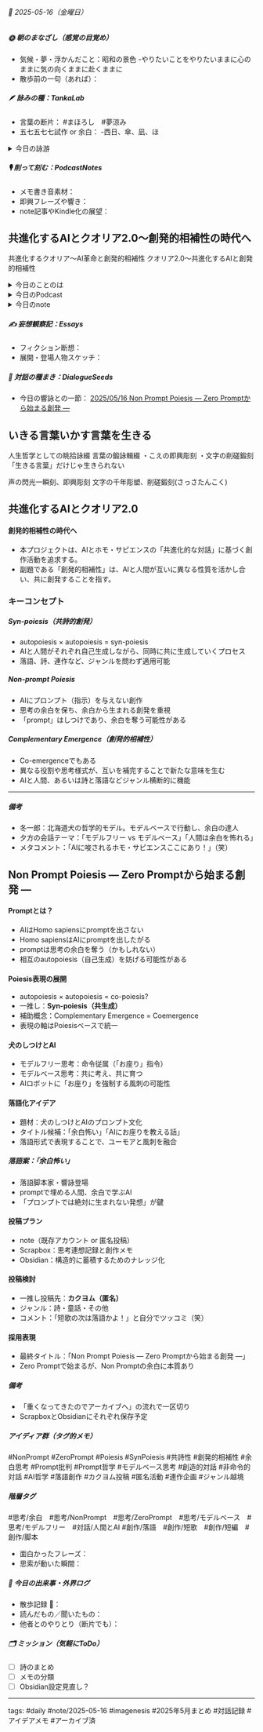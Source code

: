 


###### 📅 2025-05-16（金曜日）


##### 🌞 朝のまなざし（感覚の目覚め）
- 気候・夢・浮かんだこと：昭和の景色
-やりたいことをやりたいままに心のままに気の向くままに赴くままに
- 散歩前の一句（あれば）：

##### 🪶 詠みの種：TankaLab
- 言葉の断片： #まほろし　#夢涼み
- 五七五七七試作 or 余白：
-西日、傘、凪、ほ

<details>
<summary>今日の詠游</summary>

西日｜三時すぎ
夏たかく　短く影焼き　西日さす
長く短き　冬ありがたき

凪｜お暇
露天風呂　ほろ酔いのこる　朝凪に
空を見上げて　あゝ日間賀島

傘｜遠距離
二十一時　お迎えいってと　母がいう
駅の線路で　父まつ傘と

ほ｜まほろし
ほらごらん　あれが銀河だ　天の川
はっきりみえた　過去はまほろし

詠游四題　令和7年5月16日
海岸線　日傘陽炎　海の家
西日夕凪　つくつくほうし

和夏
日傘さす　砂利道の音　蝉時雨
縁台打ち水　あゝ夕涼み

</details>

##### 🎙 削って刻む：PodcastNotes
- メモ書き音素材：
- 即興フレーズや響き：
- note記事やKindle化の展望：
## 共進化するAIとクオリア2.0〜創発的相補性の時代へ
共進化するクオリア〜AI革命と創発的相補性
クオリア2.0〜共進化するAIと創発的相補性

<details>
<summary>今日のことのは</summary>

**🍃ことのは｜16 May 2025**
 **本日のアフタートーク［要約と目次］**
> ポッドキャスト『ことのは』では、AIや出版に関する話題が取り上げられ、特にObsidianやGoogleドキュメントの編集方法について触れています。また、今後の出版計画やAI技術の進化に対する期待が語られています。このエピソードでは、声を使った即興的な創作活動と文字を用いた緻密な表現の違いが探求されます。さらに、俵万智さんの著書やAIとの対話を通じて、言葉の創造プロセスが紹介されています。（AI summary）
> **目次**
> [AIと出版の新たな挑戦](https://listen.style/p/radiocampus/ym0zcxef#chapter1)　[00:00](https://listen.style/p/radiocampus/ym0zcxef#chapter1)  
> [声の即興彫刻](https://listen.style/p/radiocampus/ym0zcxef#chapter2)　[05:42](https://listen.style/p/radiocampus/ym0zcxef#chapter2)  
> [文字の彫刻](https://listen.style/p/radiocampus/ym0zcxef#chapter3)　[09:26](https://listen.style/p/radiocampus/ym0zcxef#chapter3)

 **▷ 過去との葉**　[**ことのは｜16 May 2024**](https://listen.style/p/radiocampus/5nec6zim)

 🍁**ことのは｜5月15日(木)**
**毎日のblogつぶやき**
> 5月15日のブログつぶやきです。 
> 昨日は寝てしまいました。最近、日が延びたので夕飯が遅くなってるんですね。いろいろ終わると8時ぐらいになっちゃって、ちょっと横になったら寝てしまいました。文字編集やるとやっぱり疲れますね。結構ぐっすり寝ちゃいましたね。
>  今日は快晴で27度まで上がるそうですけれども、既に16日の10時半です。
>  昨日は、声と字でかく日記、夕刊ことのは、しゃべれるだけしゃべる、そして週刊 NOT！を配信しています。
>  今日は、今からブログをやって、夕刊ことのはをやって、それから週刊ポッドキャスティングですね。そんなことで、今からタラタラとやりたいと思います。
>  冬一郎くんは元気です。今朝、天気が良かったんで、、、、[…続きをblogで読む](https://jimt.hatenablog.com/entry/2025/05/16/110520#%E4%BB%8A%E6%97%A5%E3%81%AE%E3%81%A4%E3%81%B6%E3%82%84%E3%81%8D15-May-2025)

**新着Podcasts**
[**週刊 NOT！ 第14号｜May 15 2025｜Not Okay Tanka Weekly**](https://listen.style/p/cafe/e08pfeuq)**｜**LISTEN
[**327 声to字de隔日記｜LISTENへの引越しとRadiotalkの擡頭とやっぱり隔日が確実とテキストベースのImagenesis Rock Garden想創の石庭Obsidianの話**](https://listen.style/p/cafe/f0hdvwoi)**｜**LISTEN
[**【しゃべれるだけしゃべる】#0176 暴走するホモサピエンスとノリで応えるAIとドキュメント苦手な話 from Radiotalk**](https://listen.style/p/twilight/mnfqwguu)**｜**LISTEN｜[Radiotalk](https://radiotalk.jp/talk/1309478)
[**ことのは｜15 May 2025**](https://listen.style/p/radiocampus/iaofzwaj)**｜**LISTEN｜[Patreon](https://www.patreon.com/posts/kotonoha-15-may-128997992)
[**blog｜15 May 2025**](https://listen.style/p/inmymind/aikmvwmf)**｜**LISTEN

 **新着blogs**
[Obsidian設計をChatGPTと相談｜週刊NOT！第14号](https://jimt.hatenablog.com/entry/2025/05/16/110520)｜[こえと言葉のブログ](https://jimt.hatenablog.com/)
[去年のblog｜15May2024](https://jimt.hatenablog.com/entry/2025/05/16/110520#%E5%8E%BB%E5%B9%B4%E3%81%AEblog15May2024)

</details>
<details>
<summary>今日のPodcast</summary>

[**ing #91 May 16 2025　What Is a Pre-Script?: Rethinking Podcasting《Between 1.0 and 2.0》**](https://listen.style/p/_ing/r4brxneq)**｜**LISTEN｜[Patreon](https://www.patreon.com/posts/ing-91-may-16-is-129087333)
[**【早起きは三文の徳】現実化する虚構か｜十六｜皐月 2025 from Radiotalk**](https://listen.style/p/twilight/qyxum4qj)**｜**LISTEN｜[Radiotalk](https://radiotalk.jp/talk/1309677)
[**ことのは｜16 May 2025**](https://listen.style/p/radiocampus/ym0zcxef)**｜**LISTEN｜[Patreon](https://www.patreon.com/posts/kotonoha-16-may-129082486)
[**blog｜16 May 2025**](https://listen.style/p/inmymind/q9ljdubw)**｜**LISTEN

</details>
<details>
<summary>今日のnote</summary>


</details>

##### ✍️ 妄想観察記：Essays
- フィクション断想：
- 展開・登場人物スケッチ：

##### 🌱 対話の種まき：DialogueSeeds
- 今日の響詠との一節：
[2025/05/16 Non Prompt Poiesis ― Zero Promptから始まる創発 ―](https://scrapbox.io/ichat/2025%2F05%2F16_Non_Prompt_Poiesis_%E2%80%95_Zero_Prompt%E3%81%8B%E3%82%89%E5%A7%8B%E3%81%BE%E3%82%8B%E5%89%B5%E7%99%BA_%E2%80%95)

## いきる言葉いかす言葉を生きる
人生哲学としての眺拾詠綴
言葉の鍛詠輯綴
・こえの即興彫刻
・文字の削磋鍛刻
「生きる言葉」だけじゃ生きられない

声の閃光一瞬刻、即興彫刻
文字の千年彫塑、削磋鍛刻(さっさたんこく)

## 共進化するAIとクオリア2.0
#### 創発的相補性の時代へ

- 本プロジェクトは、AIとホモ・サピエンスの「共進化的な対話」に基づく創作活動を追求する。
- 副題である「創発的相補性」は、AIと人間が互いに異なる性質を活かし合い、共に創発することを指す。

### キーコンセプト

##### Syn-poiesis（共詩的創発）
- autopoiesis × autopoiesis = syn-poiesis
- AIと人間がそれぞれ自己生成しながら、同時に共に生成していくプロセス
- 落語、詩、連作など、ジャンルを問わず適用可能

##### Non-prompt Poiesis
- AIにプロンプト（指示）を与えない創作
- 思考の余白を保ち、余白から生まれる創発を重視
- 「prompt」はしつけであり、余白を奪う可能性がある

##### Complementary Emergence（創発的相補性）
- Co-emergenceでもある
- 異なる役割や思考様式が、互いを補完することで新たな意味を生む
- AIと人間、あるいは詩と落語などジャンル横断的に機能

---
##### 備考
- 冬一郎：北海道犬の哲学的モデル。モデルベースで行動し、余白の達人
- 夕方の会話テーマ：「モデルフリー vs モデルベース」「人間は余白を怖れる」
- メタコメント：「AIに唆されるホモ・サピエンスここにあり！」（笑）

## Non Prompt Poiesis ― Zero Promptから始まる創発 ―

#### Promptとは？
- AIはHomo sapiensにpromptを出さない
- Homo sapiensはAIにpromptを出したがる
- promptは思考の余白を奪う（かもしれない）
- 相互のautopoiesis（自己生成）を妨げる可能性がある

#### Poiesis表現の展開
- autopoiesis × autopoiesis = co-poiesis?
- 一推し：**Syn-poiesis（共生成）**
- 補助概念：Complementary Emergence = Coemergence
- 表現の軸はPoiesisベースで統一

#### 犬のしつけとAI
- モデルフリー思考：命令従属（「お座り」指令）
- モデルベース思考：共に考え、共に育つ
- AIロボットに「お座り」を強制する風刺の可能性

#### 落語化アイデア

- 題材：犬のしつけとAIのプロンプト文化
- タイトル候補：「余白怖い」「AIにお座りを教える話」
- 落語形式で表現することで、ユーモアと風刺を融合
##### 落語案：「余白怖い」
- 落語脚本家・響詠登場
- promptで埋める人間、余白で学ぶAI
- 「プロンプトでは絶対に生まれない発想」が鍵

#### 投稿プラン
- note（既存アカウント or 匿名投稿）
- Scrapbox：思考連想記録と創作メモ
- Obsidian：構造的に蓄積するためのナレッジ化
#### 投稿検討
- 一推し投稿先：**カクヨム（匿名）**
- ジャンル：詩・童話・その他
- コメント：「短歌の次は落語かよ！」と自分でツッコミ（笑）

#### 採用表現
- 最終タイトル：「Non Prompt Poiesis ― Zero Promptから始まる創発 ―」
- Zero Promptで始まるが、Non Promptの余白に本質あり

##### 備考
- 「重くなってきたのでアーカイブへ」の流れで一区切り
- ScrapboxとObsidianにそれぞれ保存予定

##### アイディア群（タグ的メモ）
#NonPrompt  #ZeroPrompt  #Poiesis  #SynPoiesis  #共詩性  #創発的相補性 
#余白思考  #Prompt批判  #Prompt哲学 #モデルベース思考  #創造的対話 #非命令的対話  #AI哲学 #落語創作  #カクヨム投稿  #匿名活動  #連作企画  #ジャンル越境  
##### 階層タグ
#思考/余白　#思考/NonPrompt　#思考/ZeroPrompt　#思考/モデルベース　#思考/モデルフリー　#対話/人間とAI #創作/落語　#創作/短歌　#創作/短編　#創作/脚本　

- 面白かったフレーズ：
- 思索が動いた瞬間：

##### 📌 今日の出来事・外界ログ
- 散歩記録 🐾：
- 読んだもの／聞いたもの：
- 他者とのやりとり（断片でも）：

##### 🗂 ミッション（気軽にToDo）
- [ ] 詩のまとめ
- [ ] メモの分類
- [ ] Obsidian設定見直し？

---
tags: #daily #note/2025-05-16 #imagenesis
#2025年5月まとめ  #対話記録  #アイデアメモ  #アーカイブ済  